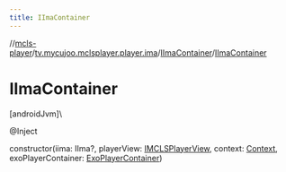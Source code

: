 ```yaml
---
title: IImaContainer
---
```

//[mcls-player](../../../index.html)/[tv.mycujoo.mclsplayer.player.ima](../index.html)/[IImaContainer](index.html)/[IImaContainer](-i-ima-container.html)



# IImaContainer



[androidJvm]\




@Inject



constructor(iima: IIma?, playerView: [IMCLSPlayerView](../../tv.mycujoo.mclsplayer.player.widget/-i-m-c-l-s-player-view/index.html), context: [Context](https://developer.android.com/reference/kotlin/android/content/Context.html), exoPlayerContainer: [ExoPlayerContainer](../../tv.mycujoo.mclsplayer.player.utils/-exo-player-container/index.html))




